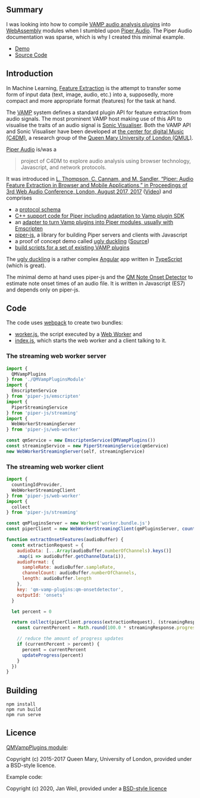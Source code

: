 ## Summary

I was looking into how to compile [VAMP audio analysis
plugins](https://vamp-plugins.org/) into
[WebAssembly](https://developer.mozilla.org/en-US/docs/WebAssembly) modules
when I stumbled upon [Piper Audio](https://github.com/piper-audio/). The Piper
Audio documentation was sparse, which is why I created this minimal example.

* [Demo](https://jawebada.github.com/piper-audio-example-streaming-web-worker)
* [Source Code](https://github.com/jawebada/piper-audio-example-streaming-web-worker)

## Introduction

In Machine Learning, 
[Feature Extraction](https://en.wikipedia.org/wiki/Feature_extraction)
is the attempt to transfer some form of input data (text, image, audio, etc.)
into a, supposedly, more compact and more appropriate format (features) for the
task at hand.

The [VAMP](https://vamp-plugins.org) system defines a standard plugin API for
feature extraction from audio signals. The most prominent VAMP host making use
of this API to visualise the traits of an audio signal is [Sonic
Visualiser](https://www.sonicvisualiser.org/). Both the VAMP API and Sonic
Visualiser have been developed at [the center for digital Music
(C4DM)](http://c4dm.eecs.qmul.ac.uk/), a research group of the [Queen Mary
University of London (QMUL)](https://www.qmul.ac.uk/).

[Piper Audio](https://github.com/piper-audio) is/was a

> project of C4DM to explore audio analysis using browser technology,
> Javascript, and network protocols.

It was introduced in [L. Thompson, C. Cannam, and M. Sandler, “Piper: Audio
Feature Extraction in Browser and Mobile Applications,” in Proceedings of 3rd
Web Audio Conference, London, August 2017,
2017](https://qmro.qmul.ac.uk/xmlui/handle/123456789/26163)
([Video](https://youtu.be/OpUeyRRPpCo?t=33m10s)) and comprises

* a [protocol schema](https://github.com/piper-audio/piper)
* [C++ support code for Piper including adaptation to Vamp plugin SDK](https://github.com/piper-audio/piper-vamp-cpp)
* an [adapter to turn Vamp plugins into Piper modules, usually with Emscripten](https://github.com/piper-audio/piper-vamp-js)
* [piper-js](https://github.com/piper-audio/piper-js), a library for building Piper servers and clients with Javascript
* a proof of concept demo called [ugly duckling](https://piper-audio.github.io/ugly-duckling) ([Source](https://github.com/piper-audio/ugly-duckling))
* [build scripts for a set of existing VAMP plugins](https://github.com/piper-audio/piper-vamp-js-builds)

The [ugly duckling](https://piper-audio.github.io/ugly-duckling) is a rather
complex [Angular](https://angular.io/) app written in
[TypeScript](https://www.typescriptlang.org/) (which is great).

The minimal demo at hand uses piper-js and the [QM Note Onset
Detector](https://vamp-plugins.org/plugin-doc/qm-vamp-plugins.html#qm-onsetdetector)
to estimate note onset times of an audio file. It is written in Javascript
(ES7) and depends only on piper-js.

## Code

The code uses [webpack](https://webpack.js.org/) to create two bundles: 

* [worker.js](https://github.com/jawebada/piper-audio-example-streaming-web-worker/blob/master/src/worker.js),
  the script executed by a [Web Worker](https://developer.mozilla.org/en-US/docs/Web/API/Web_Workers_API) and
* [index.js](https://github.com/jawebada/piper-audio-example-streaming-web-worker/blob/master/src/index.js),
  which starts the web worker and a client talking to it.

### The streaming web worker server

```javascript
import {
  QMVampPlugins
} from './QMVampPluginsModule'
import {
  EmscriptenService
} from 'piper-js/emscripten'
import {
  PiperStreamingService
} from 'piper-js/streaming'
import {
  WebWorkerStreamingServer
} from 'piper-js/web-worker'

const qmService = new EmscriptenService(QMVampPlugins())
const streamingService = new PiperStreamingService(qmService)
new WebWorkerStreamingServer(self, streamingService)
```

### The streaming web worker client

```javascript
import { 
  countingIdProvider,
  WebWorkerStreamingClient
} from 'piper-js/web-worker'
import {
  collect
} from 'piper-js/streaming'

const qmPluginsServer = new Worker('worker.bundle.js')
const piperClient = new WebWorkerStreamingClient(qmPluginsServer, countingIdProvider(0))

function extractOnsetFeatures(audioBuffer) {
  const extractionRequest = {
    audioData: [...Array(audioBuffer.numberOfChannels).keys()]
    .map(i => audioBuffer.getChannelData(i)),
    audioFormat: {
      sampleRate: audioBuffer.sampleRate,
      channelCount: audioBuffer.numberOfChannels,
      length: audioBuffer.length
    },
    key: 'qm-vamp-plugins:qm-onsetdetector',
    outputId: 'onsets'
  }

  let percent = 0

  return collect(piperClient.process(extractionRequest), (streamingResponse) => {
    const currentPercent = Math.round(100.0 * streamingResponse.progress.processedBlockCount / streamingResponse.progress.totalBlockCount)

    // reduce the amount of progress updates
    if (currentPercent > percent) {
      percent = currentPercent
      updateProgress(percent)
    }
  })
}
```

## Building

```
npm install
npm run build
npm run serve
```

## Licence

[QMVampPlugins module](https://github.com/jawebada/piper-audio-example-streaming-web-worker/blob/master/src/QMVampPlugins.umd.js): 

Copyright (c) 2015-2017 Queen Mary, University of London, provided under a BSD-style licence.

Example code:

Copyright (c) 2020, Jan Weil, provided under a [BSD-style licence](https://github.com/jawebada/piper-audio-example-streaming-web-worker/blob/master/LICENSE)
